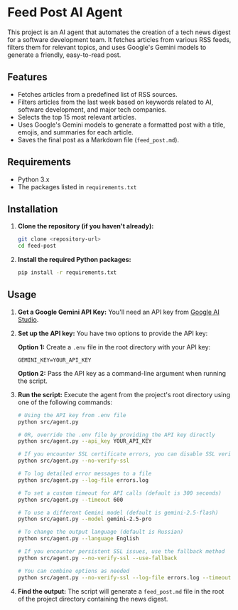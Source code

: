 # Feed Post AI Agent

This project is an AI agent that automates the creation of a tech news digest for a software development team. It fetches articles from various RSS feeds, filters them for relevant topics, and uses Google's Gemini models to generate a friendly, easy-to-read post.

## Features

- Fetches articles from a predefined list of RSS sources.
- Filters articles from the last week based on keywords related to AI, software development, and major tech companies.
- Selects the top 15 most relevant articles.
- Uses Google's Gemini models to generate a formatted post with a title, emojis, and summaries for each article.
- Saves the final post as a Markdown file (`feed_post.md`).

## Requirements

- Python 3.x
- The packages listed in `requirements.txt`

## Installation

1.  **Clone the repository (if you haven't already):**
    ```bash
    git clone <repository-url>
    cd feed-post
    ```

2.  **Install the required Python packages:**
    ```bash
    pip install -r requirements.txt
    ```

## Usage

1.  **Get a Google Gemini API Key:**
    You'll need an API key from [Google AI Studio](https://aistudio.google.com/apikey).

2.  **Set up the API key:**
    You have two options to provide the API key:
   
    **Option 1:** Create a `.env` file in the root directory with your API key:
    ```
    GEMINI_KEY=YOUR_API_KEY
    ```

    **Option 2:** Pass the API key as a command-line argument when running the script.

3.  **Run the script:**
    Execute the agent from the project's root directory using one of the following commands:

    ```bash
    # Using the API key from .env file
    python src/agent.py

    # OR, override the .env file by providing the API key directly
    python src/agent.py --api_key YOUR_API_KEY
    
    # If you encounter SSL certificate errors, you can disable SSL verification (less secure)
    python src/agent.py --no-verify-ssl
    
    # To log detailed error messages to a file
    python src/agent.py --log-file errors.log
    
    # To set a custom timeout for API calls (default is 300 seconds)
    python src/agent.py --timeout 600
    
    # To use a different Gemini model (default is gemini-2.5-flash)
    python src/agent.py --model gemini-2.5-pro
    
    # To change the output language (default is Russian)
    python src/agent.py --language English
    
    # If you encounter persistent SSL issues, use the fallback method
    python src/agent.py --no-verify-ssl --use-fallback
    
    # You can combine options as needed
    python src/agent.py --no-verify-ssl --log-file errors.log --timeout 600 --model gemini-1.5-pro --language English
    ```

4.  **Find the output:**
    The script will generate a `feed_post.md` file in the root of the project directory containing the news digest.
